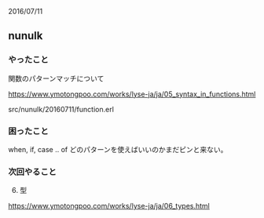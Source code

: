 2016/07/11

## nunulk

### やったこと

関数のパターンマッチについて

https://www.ymotongpoo.com/works/lyse-ja/ja/05_syntax_in_functions.html

src/nunulk/20160711/function.erl

### 困ったこと

when, if, case .. of どのパターンを使えばいいのかまだピンと来ない。

### 次回やること

6. 型

https://www.ymotongpoo.com/works/lyse-ja/ja/06_types.html

